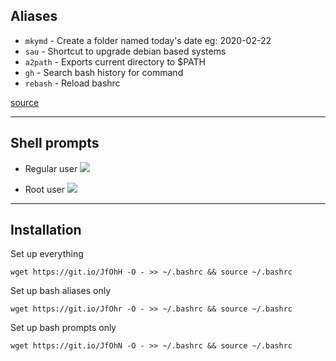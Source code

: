 
##  Aliases

* ```mkymd``` - Create a folder named today's date eg: 2020-02-22
* ```sau``` - Shortcut to upgrade debian based systems
* ```a2path``` - Exports current directory to $PATH
* ```gh``` - Search bash history for command
* ```rebash``` - Reload bashrc

 [source](src/alias.md)

---

## Shell prompts
* Regular user
![](https://i.imgur.com/V3taYed.png)

* Root user
![](https://i.imgur.com/MFYDfV1.png)

---
## Installation
Set up everything
```
wget https://git.io/JfOhH -O - >> ~/.bashrc && source ~/.bashrc
```
Set up bash aliases only

```
wget https://git.io/JfOhr -O - >> ~/.bashrc && source ~/.bashrc
```
Set up bash prompts only

```
wget https://git.io/JfOhN -O - >> ~/.bashrc && source ~/.bashrc
```

